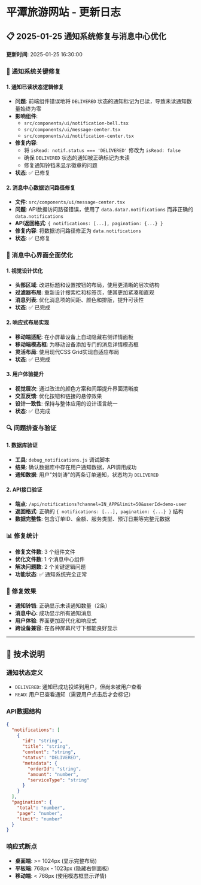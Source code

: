 # 平潭旅游网站 - 更新日志

## 📋 2025-01-25 通知系统修复与消息中心优化

**更新时间**: 2025-01-25 16:30:00

### 🔧 通知系统关键修复

#### 1. 通知已读状态逻辑修复
- **问题**: 前端组件错误地将 `DELIVERED` 状态的通知标记为已读，导致未读通知数量始终为零
- **影响组件**:
  - `src/components/ui/notification-bell.tsx`
  - `src/components/ui/message-center.tsx`
  - `src/components/ui/notification-center.tsx`
- **修复内容**:
  - 将 `isRead: notif.status === 'DELIVERED'` 修改为 `isRead: false`
  - 确保 `DELIVERED` 状态的通知被正确标记为未读
  - 修复通知铃铛未显示徽章的问题
- **状态**: ✅ 已修复

#### 2. 消息中心数据访问路径修复
- **文件**: `src/components/ui/message-center.tsx`
- **问题**: API数据访问路径错误，使用了 `data.data?.notifications` 而非正确的 `data.notifications`
- **API返回格式**: `{ notifications: [...], pagination: {...} }`
- **修复内容**: 将数据访问路径修正为 `data.notifications`
- **状态**: ✅ 已修复

### 🎨 消息中心界面全面优化

#### 1. 视觉设计优化
- **头部区域**: 改进标题和设置按钮的布局，使用更清晰的层次结构
- **过滤器布局**: 重新设计搜索栏和标签页，使其更加紧凑和直观
- **消息列表**: 优化消息项的间距、颜色和排版，提升可读性
- **状态**: ✅ 已完成

#### 2. 响应式布局实现
- **移动端适配**: 在小屏幕设备上自动隐藏右侧详情面板
- **移动端模态框**: 为移动设备添加专门的消息详情模态框
- **灵活布局**: 使用现代CSS Grid实现自适应布局
- **状态**: ✅ 已完成

#### 3. 用户体验提升
- **视觉层次**: 通过改进的颜色方案和间距提升界面清晰度
- **交互反馈**: 优化按钮和链接的悬停效果
- **设计一致性**: 保持与整体应用的设计语言统一
- **状态**: ✅ 已完成

### 🔍 问题排查与验证

#### 1. 数据库验证
- **工具**: `debug_notifications.js` 调试脚本
- **结果**: 确认数据库中存在用户通知数据，API调用成功
- **通知数据**: 用户"刘剑涛"的两条订单通知，状态均为 `DELIVERED`

#### 2. API接口验证
- **端点**: `/api/notifications?channel=IN_APP&limit=50&userId=demo-user`
- **返回格式**: 正确的 `{ notifications: [...], pagination: {...} }` 结构
- **数据完整性**: 包含订单ID、金额、服务类型、预订日期等完整元数据

### 📊 修复统计
- **修复文件数**: 3 个组件文件
- **优化文件数**: 1 个消息中心组件
- **解决问题数**: 2 个关键逻辑问题
- **功能状态**: ✅ 通知系统完全正常

### 🎯 修复效果
- **通知铃铛**: 正确显示未读通知数量（2条）
- **消息中心**: 成功显示所有通知消息
- **用户体验**: 界面更加现代化和响应式
- **跨设备兼容**: 在各种屏幕尺寸下都能良好显示

---

## 📝 技术说明

### 通知状态定义
- `DELIVERED`: 通知已成功投递到用户，但尚未被用户查看
- `READ`: 用户已查看通知（需要用户点击后才会标记）

### API数据结构
```json
{
  "notifications": [
    {
      "id": "string",
      "title": "string",
      "content": "string",
      "status": "DELIVERED",
      "metadata": {
        "orderId": "string",
        "amount": "number",
        "serviceType": "string"
      }
    }
  ],
  "pagination": {
    "total": "number",
    "page": "number",
    "limit": "number"
  }
}
```

### 响应式断点
- **桌面端**: >= 1024px (显示完整布局)
- **平板端**: 768px - 1023px (隐藏右侧面板)
- **移动端**: < 768px (使用模态框显示详情)